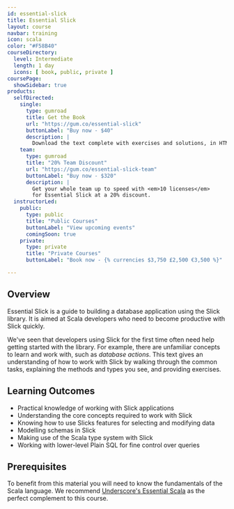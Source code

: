 ```yaml
---
id: essential-slick
title: Essential Slick
layout: course
navbar: training
icon: scala
color: "#F58B40"
courseDirectory:
  level: Intermediate
  length: 1 day
  icons: [ book, public, private ]
coursePage:
  showSidebar: true
products:
  selfDirected:
    single:
      type: gumroad
      title: Get the Book
      url: "https://gum.co/essential-slick"
      buttonLabel: "Buy now - $40"
      description: |
        Download the text complete with exercises and solutions, in HTML, PDF, and ePub formats.
    team:
      type: gumroad
      title: "20% Team Discount"
      url: "https://gum.co/essential-slick-team"
      buttonLabel: "Buy now - $320"
      description: |
        Get your whole team up to speed with <em>10 licenses</em>
        for Essential Slick at a 20% discount.
  instructorLed:
    public:
      type: public
      title: "Public Courses"
      buttonLabel: "View upcoming events"
      comingSoon: true
    private:
      type: private
      title: "Private Courses"
      buttonLabel: "Book now - {% currencies $3,750 £2,500 €3,500 %}"

---
```


## Overview

Essential Slick is a guide to building a database application using the Slick library. It is aimed at Scala developers who need to become productive with Slick quickly.

We've seen that developers using Slick for the first time often need help getting started with the library.
For example, there are unfamiliar concepts to learn and work with, such as _database actions_.
This text gives an understanding of how to work with Slick by walking through the common tasks, explaining the methods and types you see, and providing exercises.

## Learning Outcomes

- Practical knowledge of working with Slick applications
- Understanding the core concepts required to work with Slick
- Knowing how to use Slicks features for selecting and modifying data
- Modelling schemas in Slick
- Making use of the Scala type system with Slick
- Working with lower-level Plain SQL for fine control over queries

## Prerequisites

To benefit from this material you will need to know the fundamentals of the Scala language. We recommend [Underscore's Essential Scala](../essential-scala) as the perfect complement to this course.

